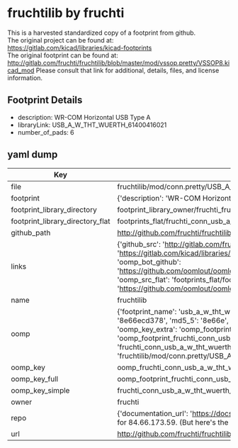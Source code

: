 # fruchtilib by fruchti  
This is a harvested standardized copy of a footprint from github.  
The original project can be found at:  
https://gitlab.com/kicad/libraries/kicad-footprints  
The original footprint can be found at:
http://gitlab.com/fruchti/fruchtilib/blob/master/mod/vssop.pretty/VSSOP8.kicad_mod
Please consult that link for additional, details, files, and license information.  
## Footprint Details
* description: WR-COM Horizontal USB Type A  
* libraryLink: USB_A_W_THT_WUERTH_61400416021  
* number_of_pads: 6  
## yaml dump  
| Key | Value |  
| --- | --- |  
| file | fruchtilib/mod/conn.pretty/USB_A_W_THT_WUERTH_61400416021.kicad_mod |  
| footprint | {'description': 'WR-COM Horizontal USB Type A', 'libraryLink': 'USB_A_W_THT_WUERTH_61400416021', 'number_of_pads': 6} |  
| footprint_library_directory | footprint_library_owner/fruchti_fruchtilib |  
| footprint_library_directory_flat | footprints_flat/fruchti_conn_usb_a_w_tht_wuerth_61400416021/working |  
| github_path | http://github.com/fruchti/fruchtilib/blob/master/mod/conn.pretty/USB_A_W_THT_WUERTH_61400416021.kicad_mod |  
| links | {'github_src': 'http://gitlab.com/fruchti/fruchtilib/blob/master/mod/vssop.pretty/VSSOP8.kicad_mod', 'github_src_repo': 'https://gitlab.com/kicad/libraries/kicad-footprints', 'oomp_bot': 'footprints/fruchti_conn_usb_a_w_tht_wuerth_61400416021/working', 'oomp_bot_github': 'https://github.com/oomlout/oomlout_oomp_footprint_bot/tree/main/footprints/fruchti_conn_usb_a_w_tht_wuerth_61400416021/working', 'oomp_src_flat': 'footprints_flat/footprints_flat/fruchti_conn_usb_a_w_tht_wuerth_61400416021/working', 'oomp_src_flat_github': 'https://github.com/oomlout/oomlout_oomp_footprint_src/tree/main/footprints_flat/fruchti_conn_usb_a_w_tht_wuerth_61400416021/working'} |  
| name | fruchtilib |  
| oomp | {'footprint_name': 'usb_a_w_tht_wuerth_61400416021', 'library_name': 'conn', 'md5': '8e66ecd3786a688fc1a8d228ef98c8aa', 'md5_10': '8e66ecd378', 'md5_5': '8e66e', 'md5_6': '8e66ec', 'oomp_key': 'oomp_fruchti_conn_usb_a_w_tht_wuerth_61400416021', 'oomp_key_extra': 'oomp_footprint_fruchti_conn_usb_a_w_tht_wuerth_61400416021', 'oomp_key_full': 'oomp_footprint_fruchti_conn_usb_a_w_tht_wuerth_61400416021_8e66ec', 'oomp_key_simple': 'fruchti_conn_usb_a_w_tht_wuerth_61400416021', 'original_filename': 'fruchtilib/mod/conn.pretty/USB_A_W_THT_WUERTH_61400416021.kicad_mod', 'owner_name': 'fruchti'} |  
| oomp_key | oomp_fruchti_conn_usb_a_w_tht_wuerth_61400416021 |  
| oomp_key_full | oomp_footprint_fruchti_conn_usb_a_w_tht_wuerth_61400416021 |  
| oomp_key_simple | fruchti_conn_usb_a_w_tht_wuerth_61400416021 |  
| owner | fruchti |  
| repo | {'documentation_url': 'https://docs.github.com/rest/overview/resources-in-the-rest-api#rate-limiting', 'message': "API rate limit exceeded for 84.66.173.59. (But here's the good news: Authenticated requests get a higher rate limit. Check out the documentation for more details.)"} |  
| url | http://github.com/fruchti/fruchtilib |  


